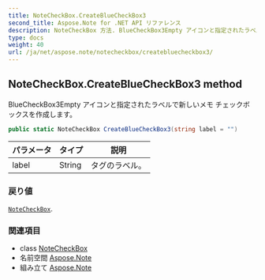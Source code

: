 ```yaml
---
title: NoteCheckBox.CreateBlueCheckBox3
second_title: Aspose.Note for .NET API リファレンス
description: NoteCheckBox 方法. BlueCheckBox3Empty アイコンと指定されたラベルで新しいメモ チェックボックスを作成します
type: docs
weight: 40
url: /ja/net/aspose.note/notecheckbox/createbluecheckbox3/
---
```

## NoteCheckBox.CreateBlueCheckBox3 method

BlueCheckBox3Empty アイコンと指定されたラベルで新しいメモ チェックボックスを作成します。

```csharp
public static NoteCheckBox CreateBlueCheckBox3(string label = "")
```

| パラメータ | タイプ | 説明 |
| --- | --- | --- |
| label | String | タグのラベル。 |

### 戻り値

[`NoteCheckBox`](../).

### 関連項目

* class [NoteCheckBox](../)
* 名前空間 [Aspose.Note](../../notecheckbox/)
* 組み立て [Aspose.Note](../../../)


